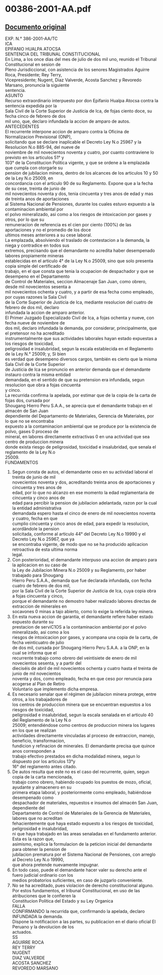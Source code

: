 
00386-2001-AA.pdf
=================
  
[Documento original](https://tc.gob.pe/jurisprudencia/2002/00386-2001-AA.pdf)  
---  
EXP. N.° 386-2001-AA/TC  
ICA  
EPIFANIO HUALPA ATOCSA  
SENTENCIA DEL TRIBUNAL CONSTITUCIONAL  
En Lima, a los once dias del mes de julio de dos mil uno, reunido el Tribunal Constitucional en sesion de  
Pleno Jurisdiccional, con asistencia de los senores Magistrados Aguirre Roca, Presidente; Rey Terry,  
Vicepresidente; Nugent, Diaz Valverde, Acosta Sanchez y Revoredo Marsano, pronuncia la siguiente  
sentencia.  
ASUNTO  
Recurso extraordinario interpuesto por don Epifanio Hualpa Atocsa contra la sentencia expedida por la  
Sala Civil de la Corte Superior de Justicia de Ica, de fojas ciento doce, su fecha cinco de febrero de dos  
mil uno, que, declaro infundada la accion de amparo de autos.  
ANTECEDENTES  
El recurrente interpone accion de amparo contra la Oficina de Normalizacion Previsional (ONP),  
solicitando que se declare inaplicable el Decreto Ley N.o 25967 y la Resolucion N.o 885-94, del nueve de  
noviembre de mil novecientos noventa y cuatro, por cuanto contraviene lo previsto en los articulos 51° y  
103° de la Constitucion Politica vigente, y que se ordene a la emplazada que cumpla con otorgarle su  
pension de jubilacion minera, dentro de los alcances de los articulos 10 y 50 de la Ley N.o 25009, en  
concordancia con el articulo 90 de su Reglamento. Expone que a la fecha de su cese, treinta de junio de  
mil novecientos noventa y dos, tenia cincuenta y tres anos de edad y mas de treinta anos de aportaciones  
al Sistema Nacional de Pensiones, durante los cuales estuvo expuesto a la contaminacion ambiental por  
el polvo mineralizado, asi como a los riesgos de intoxicacion por gases y otros, por lo que su  
remuneracion de referencia es el cien por ciento (100%) de las aportaciones y no el promedio de los doce  
ultimos meses anteriores a su cese laboral.  
La emplazada, absolviendo el traslado de contestacion a la demanda, la niega y contradice en todos sus  
extremos, precisando que el demandante no acredita haber desempenado labores propiamente mineras  
establecidas en el articulo 4° de la Ley N.o 25009, sino que solo presenta copia simple del certificado de  
trabajo, en el que consta que tenia la ocupacion de despachador y que se desempeno en el Departamento  
de Control de Materiales, seccion Almacenaje San Juan, como obrero, desde mil novecientos sesenta a  
mil novecientos ochenta y cuatro, y a partir de esa fecha como empleado, por cuyas razones la Sala Civil  
de la Corte Superior de Justicia de Ica, mediante resolucion del cuatro de febrero de dos mil, declaro  
infundada la accion de amparo anterior.  
El Primer Juzgado Especializado Civil de Ica, a fojas ochenta y nueve, con fecha nueve de noviembre de  
dos mil, declaro infundada la demanda, por considerar, principalmente, que el pretensor no ha acreditado  
instrumentalmente que sus actividades laborales hayan estado expuestas a los riesgos de toxicidad,  
peligrosidad e insalubridad, segun la escala establecida en el Reglamento de la Ley N.° 25009; y, Si bien  
es verdad que desempeno diversos cargos, también es cierto que la misma Sala Civil de la Corte Superior  
de Justicia de Ica se pronuncio en anterior demanda que el demandante instauro contra la misma entidad  
demandada, en el sentido de que su pretension era infundada, segun resolucion que obra a fojas cincuenta  
y cinco.  
La recurrida confirma la apelada, por estimar que de la copia de la carta de fojas dos, cursada por  
Shougang Hierro Peru S.A.A., se aprecia que el demandante trabajo en el almacén de San Juan  
dependiente del Departamento de Materiales, Gerencia de Materiales, por lo que no se encontraba  
expuesto a la contaminacion ambiental que se produce por la existencia de polvo, gases 0 proceso de  
mineral, en labores directamente extractivas 0 en una actividad que sea centro de produccion minera  
donde exista riesgo de peligrosidad, toxicidad e insalubridad, que senala el reglamento de la Ley N.o  
25009.  
FUNDAMENTOS  
1. Segun consta de autos, el demandante ceso en su actividad laboral el treinta de junio de mil  
novecientos noventa y dos, acreditando treinta anos de aportaciones y cincuenta y tres anos de  
edad, por lo que no alcanzo en ese momento la edad reglamentaria de cincuenta y cinco anos de  
edad para percibir la pension de jubilacion adelantada, razon por la cual la entidad administrativa  
demandada espero hasta el cinco de enero de mil novecientos noventa y cuatro, fecha en que  
cumplio cincuenta y cinco anos de edad, para expedir la resolucion, acordândole la pension  
solicitada, conforme al articulo 44° del Decreto Ley N.o 19990 y el Decreto Ley N.o 25967, que ya  
se encontraba vigente, de modo que no se ha producido aplicacion retroactiva de esta ultima norma  
legal.  
2. Con posterioridad, el demandante interpuso una accion de amparo para la aplicacion en su caso de  
la Ley de Jubilacion Minera N.o 25009 y su Reglamento, por haber trabajado para Shougang  
Hierro Peru S.A.A., demanda que fue declarada infundada, con fecha cuatro de febrero de dos mil,  
por la Sala Civil de la Corte Superior de Justicia de Ica, cuya copia obra a fojas cincuenta y cinco,  
porque el demandante no demostro haber realizado labores directas de extraccion de minerales en  
socavones 0 minas a tajo abierto, como lo exige la referida ley minera.  
3. En esta nueva accion de garantia, el demandante refiere haber estado expuesto durante su  
prestacion de serviC1OS a la contaminacion ambiental por el polvo mineralizado, asi como a los  
riesgos de intoxicacion por gases, y acompana una copia de la carta, de fecha veinticuatro de julio  
de dos mil, cursada por Shougang Hierro Peru S.A.A. a la ONP, en la cual se informa que el  
recurrente trabajo como obrero del veintisiete de enero de mil novecientos sesenta, y a partir del  
dieciséis de abril de mil novecientos ochenta y cuatro hasta el treinta de junio de mil novecientos  
noventa y dos, como empleado, fecha en que ceso por renuncia para acogerse al Plan de Retiro  
Voluntario que implemento dicha empresa.  
4. Es necesario senalar que el régimen de jubilacion minera protege, entre otros, a los trabajadores de  
los centros de produccion minera que se encuentran expuestos a los riesgos de toxicidad,  
peligrosidad e insalubridad, segun la escala senalada en el articulo 40 del Reglamento de la Ley N.o  
25009; entendiéndose como centros de produccion minera los lugares en los que se realizan  
actividades directamente vinculadas al proceso de extraccion, manejo, beneficio, transformacion,  
fundicion y refinacion de minerales. El demandante precisa que quince anos corresponden a  
trabajo efectivo prestados en dicha modalidad minera, segun lo dispuesto por los articulos 13°y  
16° del reglamento antes citado.  
5. De autos resulta que este no es el caso del recurrente, quien, segun copia de la carta mencionada,  
trabajo como obrero, habiendo ocupado los puestos de mozo, oficial, ayudante y almacenero en su  
primera etapa laboral, y posteriormente como empleado, habiéndose desempenado como  
despachador de materiales, repuestos e insumos del almacén San Juan, dependiente del  
Departamento de Control de Materiales de la Gerencia de Materiales, labores que no acreditan  
fehacientemente que haya estado expuesto a los riesgos de toxicidad, peligrosidad e insalubridad,  
ni que haya trabajado en las areas senaladas en el fundamento anterior. Esta es la razon que,  
asimismo, explica la formulacion de la peticion inicial del demandante para obtener la pension de  
jubilacion prematura por el Sistema Nacional de Pensiones, con arreglo al Decreto Ley N.o 19990,  
que ahora pretende nuevamente impugnar.  
6. En todo caso, puede el demandante hacer valer su derecho ante el fuero judicial ordinario con los  
medios probatorios suficientes, en caso de juzgarlo conveniente.  
7. No se ha acreditado, pues violacion de derecho constitucional alguno.  
Por estos fundamentos, el Iribunal Constitucional, en uso de las atribuciones que le confieren la  
Constitucion Politica del Estado y su Ley Organica  
FALLA  
CONFIRMANDO la recurrida que, confirmando la apelada, declaro INFUNDADA la demanda.  
Dispone la notificacion a las partes, su publicacion en el diario oficial El Peruano y la devolucion de los  
actuados.  
SS  
AGUIRRE ROCA  
REY TERRY  
NUGENT  
DIAZ VALVERDE  
ACOSTA SANCHEZ  
REVOREDO MARSANO